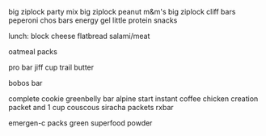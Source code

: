 big ziplock party mix
big ziplock peanut m&m's
big ziplock cliff bars
peperoni
chos bars
energy gel
little protein snacks

lunch:
block cheese
flatbread
salami/meat

oatmeal packs

pro bar
jiff cup
trail butter

bobos bar

complete cookie
greenbelly bar
alpine start instant coffee
chicken creation packet and 1  cup couscous
siracha packets
rxbar

emergen-c packs
green superfood powder
